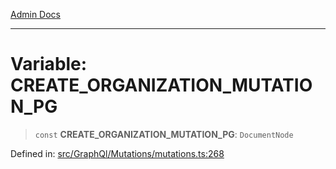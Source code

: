 [Admin Docs](/)

***

# Variable: CREATE\_ORGANIZATION\_MUTATION\_PG

> `const` **CREATE\_ORGANIZATION\_MUTATION\_PG**: `DocumentNode`

Defined in: [src/GraphQl/Mutations/mutations.ts:268](https://github.com/PalisadoesFoundation/talawa-admin/blob/main/src/GraphQl/Mutations/mutations.ts#L268)
